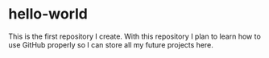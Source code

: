 # hello-world
This is the first repository I create. With this repository I plan to learn how to use GitHub properly so I can store all my future projects here.
